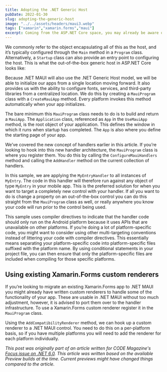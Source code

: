 ```yaml
---
title: Adopting the .NET Generic Host
pubDate: 2022-01-30
slug: adopting-the-generic-host
image: "../../assets/headers/maui3.webp"
tags: ["xamarin","xamarin.forms","maui"]
excerpt: Coming from the ASP.NET Core space, you may already be aware of the .NET Generic Host model. It provides a clean way to configure and start up your apps. It does so by standardizing things like configuration, dependency injection, logging and more. 
---
```


We commonly refer to the object encapsulating all of this as the host, and it’s typically configured through the `Main` method in a `Program` class. Alternatively, a `Startup` class can also provide an entry point to configuring the host. This is what the out-of-the-box generic host in ASP.NET Core looks like:

<script src="https://gist.github.com/sthewissen/109473a44ad1451a8ef0eb5ae86eff2d.js"></script>

Because .NET MAUI will also use the .NET Generic Host model, we will be able to initialize our apps from a single location moving forward. It also provides us with the ability to configure fonts, services, and third-party libraries from a centralized location. We do this by creating a `MauiProgram` class with a `CreateMauiApp` method. Every platform invokes this method automatically when your app initializes. 

<script src="https://gist.github.com/sthewissen/417fa7b0aff397b8bb99d2e3bd0f423a.js"></script>

The bare minimum this `MauiProgram` class needs to do is to build and return a `MauiApp`. The `Application` class, referenced as `App` in the `UseMauiApp` method, is the root object of your application. This defines the window in which it runs when startup has completed. The `App` is also where you define the starting page of your app.

<script src="https://gist.github.com/sthewissen/584bbcdbd5ce96e42cea81cd005676de.js"></script>

We’ve covered the new concept of handlers earlier in this article. If you’re looking to hook into this new handler architecture, the `MauiProgram` class is where you register them. You do this by calling the `ConfigureMauiHandlers` method and calling the `AddHandler` method on the current collection of handlers.

<script src="https://gist.github.com/sthewissen/bc3b0457be34c4a7aafa9d09e900e076.js"></script>

In this sample, we are applying the `MyEntryHandler` to all instances of `MyEntry`. The code in this handler will therefore run against any object of type `MyEntry` in your mobile app. This is the preferred solution for when you want to target a completely new control with your handler. If all you want to do is change a property on an out-of-the-box control you can do this straight from the `MauiProgram` class as well, or really anywhere you know your code will run prior to the control being used.

<script src="https://gist.github.com/sthewissen/f79b58fc8815a8988da9d6fe3ead27a5.js"></script>

This sample uses compiler directives to indicate that the handler code should only run on the Android platform because it uses APIs that are unavailable on other platforms. If you’re doing a lot of platform-specific code, you might want to consider using other multi-targeting conventions instead of littering your code with compiler directives. This essentially means separating your platform-specific code into platform-specific files suffixed with the platform name. By using conditional statements in your project file, you can then ensure that only the platform-specific files are included when compiling for those specific platforms.

## Using existing Xamarin.Forms custom renderers

If you’re looking to migrate an existing Xamarin.Forms app to .NET MAUI you might already have written custom renderers to handle some of the functionality of your app. These are usable in .NET MAUI without too much adjustment, however, it is advised to port them over to the handler infrastructure. To use a Xamarin.Forms custom renderer register it in the `MauiProgram` class.

<script src="https://gist.github.com/sthewissen/ea0759f7708f92e8f04821b5be733d3e.js"></script>

Using the `AddCompatibilityRenderer` method, we can hook up a custom renderer to a .NET MAUI control. You need to do this on a per-platform basis, so if you have multiple platforms you will need to add the renderer for each platform individually.

_This post was originally part of an article written for CODE Magazine's [Focus issue on .NET 6.0](https://www.codemag.com/Magazine/Issue/dotnet6). This article was written based on the available Preview builds at the time. Current previews might have changed things compared to the article._